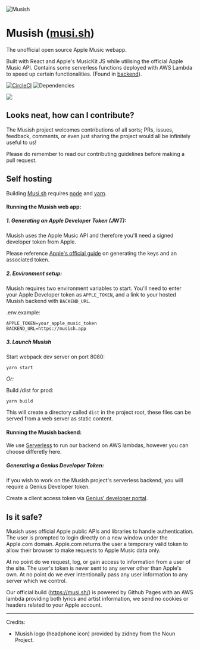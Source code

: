 ![Musish](https://i.imgur.com/ROMO267.png)

# Musish ([musi.sh](https://musi.sh/))
The unofficial open source Apple Music webapp.

Built with React and Apple's MusicKit JS while utilising the official Apple Music API.
Contains some serverless functions deployed with AWS Lambda to speed up certain functionalities. (Found in [backend](https://github.com/Musish/Musish/tree/master/src/backend)).

[![CircleCI](https://img.shields.io/circleci/project/github/Musish/Musish/master.svg)](https://circleci.com/gh/Musish/Musish) ![Dependencies](https://img.shields.io/david/musish/musish.svg)


![](https://i.imgur.com/rtJRPCD.jpg)


## Looks neat, how can I contribute?

The Musish project welcomes contributions of all sorts; PRs, issues, feedback, comments, or even just sharing the project would all be infinitely useful to us!

Please do remember to read our contributing guidelines before making a pull request.

## Self hosting

Building [Musi.sh](https://musi.sh/) requires [node](https://nodejs.org/en/) and [yarn](https://yarnpkg.com/lang/en/docs/install/).

#### Running the Musish web app:

##### 1. Generating an Apple Developer Token (JWT):
Musish uses the Apple Music API and therefore you'll need a signed developer token from Apple.

Please reference [Apple's official guide](https://developer.apple.com/documentation/applemusicapi/getting_keys_and_creating_tokens) on generating the keys and an associated token.

##### 2. Environment setup:
Musish requires two environment variables to start. You'll need to enter your Apple Developer token as `APPLE_TOKEN`, and a link to your hosted Musish backend with `BACKEND_URL`.

.env.example:
```
APPLE_TOKEN=your_apple_music_token
BACKEND_URL=https://musish.app
```

##### 3. Launch Musish
Start webpack dev server on port 8080:
```
yarn start
```

*Or:*

Build /dist for prod:
```
yarn build
```
This will create a directory called `dist` in the project root, these files can be served from a web server as static content.

#### Running the Musish backend:
We use [Serverless](https://serverless.com) to run our backend on AWS lambdas, however you can choose differetly here.

##### Generating a Genius Developer Token:
If you wish to work on the Musish project's serverless backend, you will require a Genius Developer token.

Create a client access token via [Genius' developer portal](https://genius.com/developers).

## Is it safe?
Musish uses official Apple public APIs and libraries to handle authentication. The user is prompted to login directly on a new window under the Apple.com domain. Apple.com returns the user a temporary valid token to allow their browser to make requests to Apple Music data only.

At no point do we request, log, or gain access to information from a user of the site. The user's token is never sent to any server other than Apple's own. At no point do we ever intentionally pass any user information to any server which we control. 

Our official build (https://musi.sh/) is powered by Github Pages with an AWS lambda providing both lyrics and artist information, we send no cookies or headers related to your Apple account.

---
Credits:

- Musish logo (headphone icon) provided by zidney from the Noun Project.
